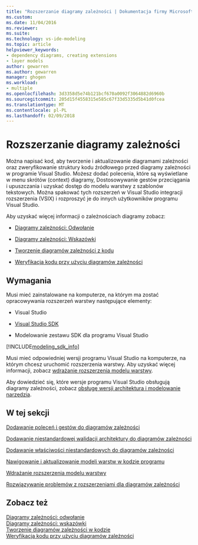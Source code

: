 ```yaml
---
title: "Rozszerzanie diagramy zależności | Dokumentacja firmy Microsoft"
ms.custom: 
ms.date: 11/04/2016
ms.reviewer: 
ms.suite: 
ms.technology: vs-ide-modeling
ms.topic: article
helpviewer_keywords:
- dependency diagrams, creating extensions
- layer models
author: gewarren
ms.author: gewarren
manager: ghogen
ms.workload:
- multiple
ms.openlocfilehash: 3d3358d5e74b121bcf670a0092f3064882d6960b
ms.sourcegitcommit: 205d15f4558315e585c67f33d5335d5b41d0fcea
ms.translationtype: MT
ms.contentlocale: pl-PL
ms.lasthandoff: 02/09/2018
---
```

# <a name="extend-dependency-diagrams"></a>Rozszerzanie diagramy zależności
Można napisać kod, aby tworzenie i aktualizowanie diagramami zależności oraz zweryfikowanie struktury kodu źródłowego przed diagramy zależności w programie Visual Studio. Możesz dodać polecenia, które są wyświetlane w menu skrótów (context) diagramy, Dostosowywanie gestów przeciągania i upuszczania i uzyskać dostęp do modelu warstwy z szablonów tekstowych. Można spakować tych rozszerzeń w Visual Studio integracji rozszerzenia (VSIX) i rozproszyć je do innych użytkowników programu Visual Studio.  
  
 Aby uzyskać więcej informacji o zależnościach diagramy zobacz:  
  
-   [Diagramy zależności: Odwołanie](../modeling/layer-diagrams-reference.md)  
  
-   [Diagramy zależności: Wskazówki](../modeling/layer-diagrams-guidelines.md)  
  
-   [Tworzenie diagramów zależności z kodu](../modeling/create-layer-diagrams-from-your-code.md)  
  
-   [Weryfikacja kodu przy użyciu diagramów zależności](../modeling/validate-code-with-layer-diagrams.md)  
  
##  <a name="prereqs"></a>Wymagania  
 Musi mieć zainstalowane na komputerze, na którym ma zostać opracowywania rozszerzeń warstwy następujące elementy:  
  
-   Visual Studio  
  
-   [Visual Studio SDK](../extensibility/visual-studio-sdk.md)  
  
-   Modelowanie zestawu SDK dla programu Visual Studio  


[!INCLUDE[modeling_sdk_info](includes/modeling_sdk_info.md)]

  
 Musi mieć odpowiedniej wersji programu Visual Studio na komputerze, na którym chcesz uruchomić rozszerzenia warstwy. Aby uzyskać więcej informacji, zobacz [wdrażanie rozszerzenia modelu warstwy](../modeling/deploy-a-layer-model-extension.md).  
  
 Aby dowiedzieć się, które wersje programu Visual Studio obsługują diagramy zależności, zobacz [obsługę wersji architektura i modelowanie narzędzia](../modeling/what-s-new-for-design-in-visual-studio.md#VersionSupport).  
  
## <a name="in-this-section"></a>W tej sekcji  
 [Dodawanie poleceń i gestów do diagramów zależności](../modeling/add-commands-and-gestures-to-layer-diagrams.md)  
  
 [Dodawanie niestandardowej walidacji architektury do diagramów zależności](../modeling/add-custom-architecture-validation-to-layer-diagrams.md)  
  
 [Dodawanie właściwości niestandardowych do diagramów zależności](../modeling/add-custom-properties-to-layer-diagrams.md)  
  
 [Nawigowanie i aktualizowanie modeli warstw w kodzie programu](../modeling/navigate-and-update-layer-models-in-program-code.md)  
  
 [Wdrażanie rozszerzenia modelu warstwy](../modeling/deploy-a-layer-model-extension.md)  
  
 [Rozwiązywanie problemów z rozszerzeniami dla diagramów zależności](../modeling/troubleshoot-extensions-for-layer-diagrams.md)  
  
## <a name="see-also"></a>Zobacz też  
 [Diagramy zależności: odwołanie](../modeling/layer-diagrams-reference.md)   
 [Diagramy zależności: wskazówki](../modeling/layer-diagrams-guidelines.md)   
 [Tworzenie diagramów zależności w kodzie](../modeling/create-layer-diagrams-from-your-code.md)   
 [Weryfikacja kodu przy użyciu diagramów zależności](../modeling/validate-code-with-layer-diagrams.md)   
